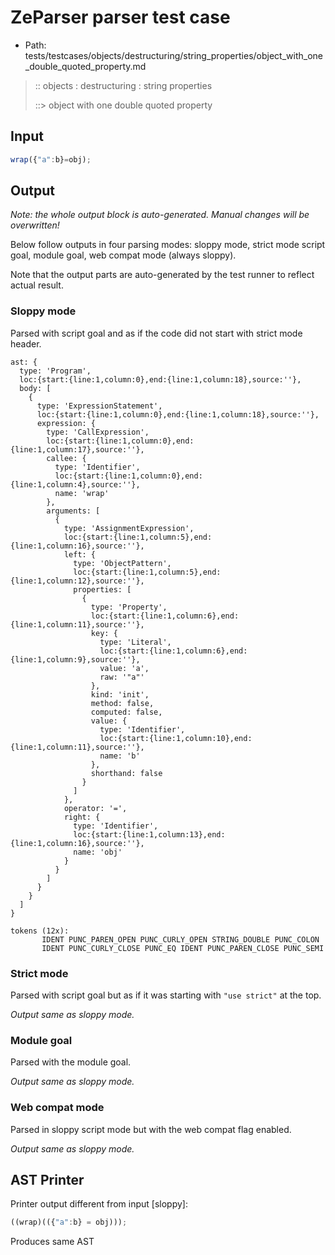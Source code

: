 # ZeParser parser test case

- Path: tests/testcases/objects/destructuring/string_properties/object_with_one_double_quoted_property.md

> :: objects : destructuring : string properties
>
> ::> object with one double quoted property

## Input

`````js
wrap({"a":b}=obj);
`````

## Output

_Note: the whole output block is auto-generated. Manual changes will be overwritten!_

Below follow outputs in four parsing modes: sloppy mode, strict mode script goal, module goal, web compat mode (always sloppy).

Note that the output parts are auto-generated by the test runner to reflect actual result.

### Sloppy mode

Parsed with script goal and as if the code did not start with strict mode header.

`````
ast: {
  type: 'Program',
  loc:{start:{line:1,column:0},end:{line:1,column:18},source:''},
  body: [
    {
      type: 'ExpressionStatement',
      loc:{start:{line:1,column:0},end:{line:1,column:18},source:''},
      expression: {
        type: 'CallExpression',
        loc:{start:{line:1,column:0},end:{line:1,column:17},source:''},
        callee: {
          type: 'Identifier',
          loc:{start:{line:1,column:0},end:{line:1,column:4},source:''},
          name: 'wrap'
        },
        arguments: [
          {
            type: 'AssignmentExpression',
            loc:{start:{line:1,column:5},end:{line:1,column:16},source:''},
            left: {
              type: 'ObjectPattern',
              loc:{start:{line:1,column:5},end:{line:1,column:12},source:''},
              properties: [
                {
                  type: 'Property',
                  loc:{start:{line:1,column:6},end:{line:1,column:11},source:''},
                  key: {
                    type: 'Literal',
                    loc:{start:{line:1,column:6},end:{line:1,column:9},source:''},
                    value: 'a',
                    raw: '"a"'
                  },
                  kind: 'init',
                  method: false,
                  computed: false,
                  value: {
                    type: 'Identifier',
                    loc:{start:{line:1,column:10},end:{line:1,column:11},source:''},
                    name: 'b'
                  },
                  shorthand: false
                }
              ]
            },
            operator: '=',
            right: {
              type: 'Identifier',
              loc:{start:{line:1,column:13},end:{line:1,column:16},source:''},
              name: 'obj'
            }
          }
        ]
      }
    }
  ]
}

tokens (12x):
       IDENT PUNC_PAREN_OPEN PUNC_CURLY_OPEN STRING_DOUBLE PUNC_COLON
       IDENT PUNC_CURLY_CLOSE PUNC_EQ IDENT PUNC_PAREN_CLOSE PUNC_SEMI
`````

### Strict mode

Parsed with script goal but as if it was starting with `"use strict"` at the top.

_Output same as sloppy mode._

### Module goal

Parsed with the module goal.

_Output same as sloppy mode._

### Web compat mode

Parsed in sloppy script mode but with the web compat flag enabled.

_Output same as sloppy mode._

## AST Printer

Printer output different from input [sloppy]:

````js
((wrap)(({"a":b} = obj)));
````

Produces same AST
